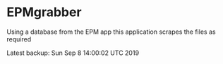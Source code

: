 # EPMgrabber
Using a database from the EPM app this application scrapes the files as required


Latest backup: Sun Sep 8 14:00:02 UTC 2019
